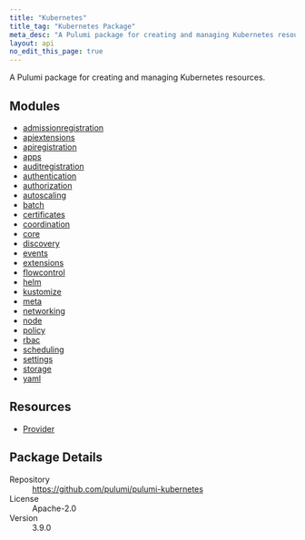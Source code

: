 ```yaml
---
title: "Kubernetes"
title_tag: "Kubernetes Package"
meta_desc: "A Pulumi package for creating and managing Kubernetes resources."
layout: api
no_edit_this_page: true
---
```


<!-- WARNING: this file was generated by Pulumi Docs Generator. -->
<!-- Do not edit by hand unless you're certain you know what you are doing! -->

A Pulumi package for creating and managing Kubernetes resources.

<h2 id="modules">Modules</h2>
<ul class="api">
    <li><a href="admissionregistration/" title="admissionregistration"><span class="api-symbol api-symbol--module"></span>admissionregistration</a></li>
    <li><a href="apiextensions/" title="apiextensions"><span class="api-symbol api-symbol--module"></span>apiextensions</a></li>
    <li><a href="apiregistration/" title="apiregistration"><span class="api-symbol api-symbol--module"></span>apiregistration</a></li>
    <li><a href="apps/" title="apps"><span class="api-symbol api-symbol--module"></span>apps</a></li>
    <li><a href="auditregistration/" title="auditregistration"><span class="api-symbol api-symbol--module"></span>auditregistration</a></li>
    <li><a href="authentication/" title="authentication"><span class="api-symbol api-symbol--module"></span>authentication</a></li>
    <li><a href="authorization/" title="authorization"><span class="api-symbol api-symbol--module"></span>authorization</a></li>
    <li><a href="autoscaling/" title="autoscaling"><span class="api-symbol api-symbol--module"></span>autoscaling</a></li>
    <li><a href="batch/" title="batch"><span class="api-symbol api-symbol--module"></span>batch</a></li>
    <li><a href="certificates/" title="certificates"><span class="api-symbol api-symbol--module"></span>certificates</a></li>
    <li><a href="coordination/" title="coordination"><span class="api-symbol api-symbol--module"></span>coordination</a></li>
    <li><a href="core/" title="core"><span class="api-symbol api-symbol--module"></span>core</a></li>
    <li><a href="discovery/" title="discovery"><span class="api-symbol api-symbol--module"></span>discovery</a></li>
    <li><a href="events/" title="events"><span class="api-symbol api-symbol--module"></span>events</a></li>
    <li><a href="extensions/" title="extensions"><span class="api-symbol api-symbol--module"></span>extensions</a></li>
    <li><a href="flowcontrol/" title="flowcontrol"><span class="api-symbol api-symbol--module"></span>flowcontrol</a></li>
    <li><a href="helm/" title="helm"><span class="api-symbol api-symbol--module"></span>helm</a></li>
    <li><a href="kustomize/" title="kustomize"><span class="api-symbol api-symbol--module"></span>kustomize</a></li>
    <li><a href="meta/" title="meta"><span class="api-symbol api-symbol--module"></span>meta</a></li>
    <li><a href="networking/" title="networking"><span class="api-symbol api-symbol--module"></span>networking</a></li>
    <li><a href="node/" title="node"><span class="api-symbol api-symbol--module"></span>node</a></li>
    <li><a href="policy/" title="policy"><span class="api-symbol api-symbol--module"></span>policy</a></li>
    <li><a href="rbac/" title="rbac"><span class="api-symbol api-symbol--module"></span>rbac</a></li>
    <li><a href="scheduling/" title="scheduling"><span class="api-symbol api-symbol--module"></span>scheduling</a></li>
    <li><a href="settings/" title="settings"><span class="api-symbol api-symbol--module"></span>settings</a></li>
    <li><a href="storage/" title="storage"><span class="api-symbol api-symbol--module"></span>storage</a></li>
    <li><a href="yaml/" title="yaml"><span class="api-symbol api-symbol--module"></span>yaml</a></li>
</ul>

<h2 id="resources">Resources</h2>
<ul class="api">
    <li><a href="provider" title="Provider"><span class="api-symbol api-symbol--resource"></span>Provider</a></li>
</ul>

<h2 id="package-details">Package Details</h2>
<dl class="package-details">
	<dt>Repository</dt>
	<dd><a href="https://github.com/pulumi/pulumi-kubernetes">https://github.com/pulumi/pulumi-kubernetes</a></dd>
	<dt>License</dt>
	<dd>Apache-2.0</dd>
	<dt>Version</dt>
	<dd>3.9.0</dd>
</dl>

